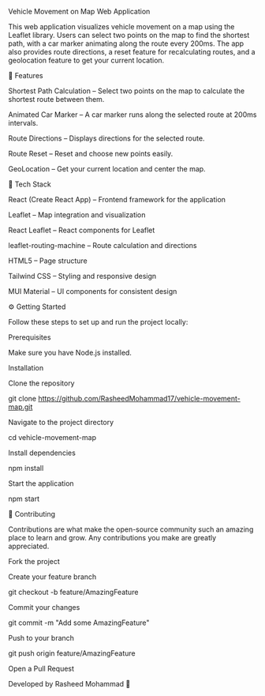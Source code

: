 Vehicle Movement on Map Web Application

This web application visualizes vehicle movement on a map using the Leaflet library. Users can select two points on the map to find the shortest path, with a car marker animating along the route every 200ms. The app also provides route directions, a reset feature for recalculating routes, and a geolocation feature to get your current location.

🚗 Features

Shortest Path Calculation – Select two points on the map to calculate the shortest route between them.

Animated Car Marker – A car marker runs along the selected route at 200ms intervals.

Route Directions – Displays directions for the selected route.

Route Reset – Reset and choose new points easily.

GeoLocation – Get your current location and center the map.

🧰 Tech Stack

React (Create React App) – Frontend framework for the application

Leaflet – Map integration and visualization

React Leaflet – React components for Leaflet

leaflet-routing-machine – Route calculation and directions

HTML5 – Page structure

Tailwind CSS – Styling and responsive design

MUI Material – UI components for consistent design

⚙️ Getting Started

Follow these steps to set up and run the project locally:

Prerequisites

Make sure you have Node.js
 installed.

Installation

Clone the repository

git clone https://github.com/RasheedMohammad17/vehicle-movement-map.git


Navigate to the project directory

cd vehicle-movement-map


Install dependencies

npm install


Start the application

npm start

🤝 Contributing

Contributions are what make the open-source community such an amazing place to learn and grow. Any contributions you make are greatly appreciated.

Fork the project

Create your feature branch

git checkout -b feature/AmazingFeature


Commit your changes

git commit -m "Add some AmazingFeature"


Push to your branch

git push origin feature/AmazingFeature


Open a Pull Request

Developed by Rasheed Mohammad
 🚀
